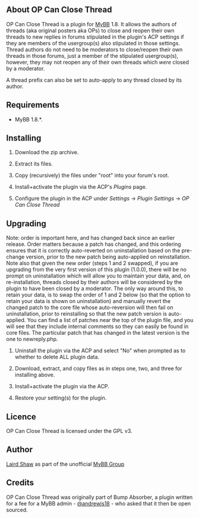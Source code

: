 ## About OP Can Close Thread

OP Can Close Thread is a plugin for [MyBB](https://mybb.com/) 1.8. It allows the authors of threads (aka original posters aka OPs) to close and reopen their own threads to new replies in forums stipulated in the plugin's ACP settings if they are members of the usergroup(s) also stipulated in those settings. Thread authors do not need to be moderators to close/reopen their own threads in those forums, just a member of the stipulated usergroup(s), however, they may not reopen any of their own threads which *were* closed by a moderator.

A thread prefix can also be set to auto-apply to any thread closed by its author.

## Requirements

* MyBB 1.8.*.

## Installing

1. Download the zip archive.

2. Extract its files.

3. Copy (recursively) the files under "root" into your forum's root.

4. Install+activate the plugin via the ACP's _Plugins_ page.

5. Configure the plugin in the ACP under _Settings_ -> _Plugin Settings_ -> _OP Can Close Thread_

## Upgrading

Note: order is important here, and has changed back since an earlier release. Order matters because a patch has changed, and this ordering ensures that it is correctly auto-reverted on uninstallation based on the pre-change version, prior to the new patch being auto-applied on reinstallation. Note also that given the new order (steps 1 and 2 swapped), if you are upgrading from the very first version of this plugin (1.0.0), there will be no prompt on uninstallation which will allow you to maintain your data, and, on re-installation, threads closed by their authors will be considered by the plugin to have been closed by a moderator. The only way around this, to retain your data, is to swap the order of 1 and 2 below (so that the option to retain your data is shown on uninstallation) and manually revert the changed patch to the core file whose auto-reversion will then fail on uninstallation, prior to reinstalling so that the new patch version is auto-applied. You can find a list of patches near the top of the plugin file, and you will see that they include internal comments so they can easily be found in core files. The particular patch that has changed in the latest version is the one to newreply.php.

1. Uninstall the plugin via the ACP and select "No" when prompted as to whether to delete ALL plugin data.

2. Download, extract, and copy files as in steps one, two, and three for installing above.

3. Install+activate the plugin via the ACP.

4. Restore your setting(s) for the plugin.

## Licence

OP Can Close Thread is licensed under the GPL v3.

## Author

[Laird Shaw](https://creativeandcritical.net/) as part of the unofficial [MyBB Group](https://mybb.group/)

## Credits

OP Can Close Thread was originally part of Bump Absorber, a plugin written for a fee for a MyBB admin - [@andrewjs18](https://github.com/andrewjs18) - who asked that it then be open sourced.